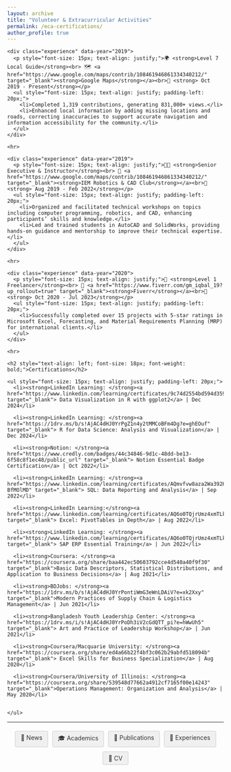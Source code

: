 ```yaml
---
layout: archive
title: "Volunteer & Extracurricular Activities"
permalink: /eca-certifications/
author_profile: true
---
```


<div class="main-content">
  <div id="eca-certifications">
    <!-- <h2 style="text-align: left; font-size: 18px; font-weight: bold;">VOLUNTEER & CO-CURRICULAR EXPERIENCES</h2> -->

    <div class="experience" data-year="2019">
      <p style="font-size: 15px; text-align: justify;">🌍 <strong>Level 7 Local Guide</strong><br> 🗺️ <a href="https://www.google.com/maps/contrib/108461946861334340212/" target="_blank"><strong>Google Maps</strong></a><br>📅 <strong> Oct 2019 - Present</strong></p>
      <ul style="font-size: 15px; text-align: justify; padding-left: 20px;">
        <li>Completed 1,319 contributions, generating 831,000+ views.</li>
        <li>Enhanced local information by adding missing locations and roads, correcting inaccuracies to support accurate navigation and information accessibility for the community.</li>
      </ul>
    </div>

    <hr>

    <div class="experience" data-year="2019">
      <p style="font-size: 15px; text-align: justify;">🧑‍🏫 <strong>Senior Executive & Instructor</strong><br> 🏢 <a href="https://www.google.com/maps/contrib/108461946861334340212/" target="_blank"><strong>IEM Robotics & CAD Club</strong></a><br>📅 <strong> Aug 2019 - Feb 2022</strong></p>
      <ul style="font-size: 15px; text-align: justify; padding-left: 20px;">
        <li>Organized and facilitated technical workshops on topics including computer programming, robotics, and CAD, enhancing participants’ skills and knowledge.</li>
        <li>Led and trained students in AutoCAD and SolidWorks, providing hands-on guidance and mentorship to improve their technical expertise.</li>
      </ul>
    </div>

    <hr>

    <div class="experience" data-year="2020">
      <p style="font-size: 15px; text-align: justify;">💼 <strong>Level 1 Freelancer</strong><br> 🏢 <a href="https://www.fiverr.com/gm_iqbal_19?up_rollout=true" target="_blank"><strong>Fiverr</strong></a><br>📅 <strong> Oct 2020 - Jul 2023</strong></p>
      <ul style="font-size: 15px; text-align: justify; padding-left: 20px;">
        <li>Successfully completed over 15 projects with 5-star ratings in Microsoft Excel, Forecasting, and Material Requirements Planning (MRP) for international clients.</li>
      </ul>
    </div>

    <hr>

    <h2 style="text-align: left; font-size: 18px; font-weight: bold;">Certifications</h2>

    <ul style="font-size: 15px; text-align: justify; padding-left: 20px;">
      <li><strong>LinkedIn Learning: </strong><a href="https://www.linkedin.com/learning/certificates/9c74d2554bd594d359a150e175720d0edd5cc934858b5eaecd296898585fb19f" target="_blank"> Data Visualization in R with ggplot2</a> | Dec 2024</li>

      <li><strong>LinkedIn Learning: </strong><a href="https://1drv.ms/b/s!AjAC4dHJ0YrPgZ1n4y2tMMCoBFm4Dg?e=ghEOuf" target="_blank"> R for Data Science: Analysis and Visualization</a> | Dec 2024</li>

      <li><strong>Notion: </strong><a href="https://www.credly.com/badges/44c34846-9d1c-48dd-be13-6f58c8f1ec48/public_url" target="_blank"> Notion Essential Badge Certification</a> | Oct 2022</li>

      <li><strong>LinkedIn Learning: </strong><a href="https://www.linkedin.com/learning/certificates/AQmvfvw8aza2Wa392HT_-BfMOlMD" target="_blank"> SQL: Data Reporting and Analysis</a> | Sep 2022</li>

      <li><strong>LinkedIn Learning:</strong><a href="https://www.linkedin.com/learning/certificates/AQ6o0TQjrUmz4xmTLk4bfF6sd0XW" target="_blank"> Excel: PivotTables in Depth</a> | Aug 2022</li>

      <li><strong>LinkedIn Learning: </strong><a href="https://www.linkedin.com/learning/certificates/AQ6o0TQjrUmz4xmTLk4bfF6sd0XW" target="_blank"> SAP ERP Essential Training</a> | Jun 2022</li>

      <li><strong>Coursera: </strong><a href="https://coursera.org/share/baa442ec50603792cce4d540a40f9f30" target="_blank">Basic Data Descriptors, Statistical Distributions, and Application to Business Decisions</a> | Aug 2021</li>

      <li><strong>BDJobs: </strong><a href="https://1drv.ms/b/s!AjAC4dHJ0YrPontiWmG3eWnLDAiV?e=xk2Xxy" target="_blank">Modern Practices of Supply Chain & Logistics Management</a> | Jun 2021</li>

      <li><strong>Bangladesh Youth Leadership Center: </strong><a href="https://1drv.ms/i/s!AjAC4dHJ0YrPoDh3iV2cGdQTT_pi?e=hWwUh5" target="_blank"> Art and Practice of Leadership Workshop</a> | Jun 2021</li>

      <li><strong>Coursera/Macquarie University: </strong><a href="https://coursera.org/share/ed4a66b22f4bf3c062b29abfd518094b" target="_blank"> Excel Skills for Business Specialization</a> | Aug 2020</li>

      <li><strong>Coursera/University of Illinois: </strong><a href="https://coursera.org/share/539548d77662a4912cf7165f00e14243" target="_blank">Operations Management: Organization and Analysis</a> | May 2020</li>

      
    </ul>
  </div>
</div>
<hr>

<div style="display: flex; justify-content: center; gap: 10px; flex-wrap: wrap; margin: 20px 0;">
  <a href="/news/" style="padding: 6px 12px; text-decoration: none; background: #f0f0f0; color: #333; border-radius: 3px; font-size: 14px; transition: all 0.3s; border: 1px solid #ccc;">📢 News</a>
  <a href="/academics/" style="padding: 6px 12px; text-decoration: none; background: #f0f0f0; color: #333; border-radius: 3px; font-size: 14px; transition: all 0.3s; border: 1px solid #ccc;">🎓 Academics</a>
  <a href="/publications/" style="padding: 6px 12px; text-decoration: none; background: #f0f0f0; color: #333; border-radius: 3px; font-size: 14px; transition: all 0.3s; border: 1px solid #ccc;">📝 Publications</a>
  <a href="/experience/" style="padding: 6px 12px; text-decoration: none; background: #f0f0f0; color: #333; border-radius: 3px; font-size: 14px; transition: all 0.3s; border: 1px solid #ccc;">💼 Experiences</a>
  <a href="/files/GM_Iqbal_Academic_CV.pdf" style="padding: 6px 12px; text-decoration: none; background: #f0f0f0; color: #333; border-radius: 3px; font-size: 14px; transition: all 0.3s; border: 1px solid #ccc;">🔖 CV</a>
</div>